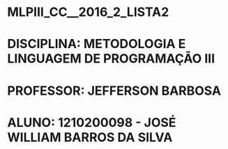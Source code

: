 # MLPIII_CC__2016_2_LISTA2

# DISCIPLINA: METODOLOGIA E LINGUAGEM DE PROGRAMAÇÃO III
# PROFESSOR: JEFFERSON BARBOSA

# ALUNO: 1210200098 - JOSÉ WILLIAM BARROS DA SILVA

